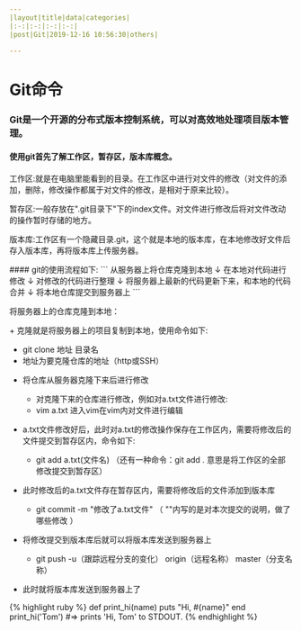 ```yaml
---
|layout|title|data|categories|
|:-:|:-:|:-:|:-:|
|post|Git|2019-12-16 10:56:30|others|

---
```

# Git命令 

### Git是一个开源的分布式版本控制系统，可以对高效地处理项目版本管理。
#### 使用git首先了解工作区，暂存区，版本库概念。
<p>工作区:就是在电脑里能看到的目录。在工作区中进行对文件的修改（对文件的添加，删除，修改操作都属于对文件的修改，是相对于原来比较）。</p>
<p>暂存区:一般存放在".git目录下"下的index文件。对文件进行修改后将对文件改动的操作暂时存储的地方。</p>
<p>版本库:工作区有一个隐藏目录.git，这个就是本地的版本库，在本地修改好文件后存入版本库，再将版本库上传服务器。</p>
#### git的使用流程如下:
```
            从服务器上将仓库克隆到本地
                                   ↓
            在本地对代码进行修改 
                                   ↓
            对修改的代码进行整理
                                   ↓
            将服务器上最新的代码更新下来，和本地的代码合并 
                                   ↓
            将本地仓库提交到服务器上
```        
<p> 将服务器上的仓库克隆到本地：</p>
+ 克隆就是将服务器上的项目复制到本地，使用命令如下:   
   
   * git clone 地址 目录名    
   * 地址为要克隆仓库的地址（http或SSH）
+ 将仓库从服务器克隆下来后进行修改

   * 对克隆下来的仓库进行修改，例如对a.txt文件进行修改:   
   * vim a.txt   进入vim在vim内对文件进行编辑   
   
 + a.txt文件修改好后，此时对a.txt的修改操作保存在工作区内，需要将修改后的文件提交到暂存区内，命令如下:
  
   * git add a.txt(文件名)         （还有一种命令：git add .           意思是将工作区的全部修改提交到暂存区）
 + 此时修改后的a.txt文件存在暂存区内，需要将修改后的文件添加到版本库   
 
   * git commit -m "修改了a.txt文件"      （ ""内写的是对本次提交的说明，做了哪些修改 ）
 + 将修改提交到版本库后就可以将版本库发送到服务器上   
 
    * git push -u（跟踪远程分支的变化） origin（远程名称） master（分支名称）    
 + 此时就将版本库发送到服务器上了
 
 
 
 {% highlight ruby %}
def print_hi(name)
  puts "Hi, #{name}"
end
print_hi('Tom')
#=> prints 'Hi, Tom' to STDOUT.
{% endhighlight %}

